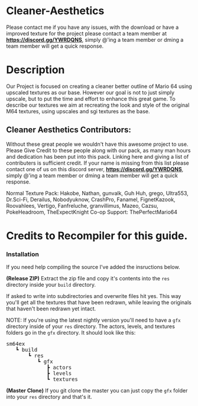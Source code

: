 # Cleaner-Aesthetics
Please contact me if you have any issues, with the download or have a improved texture for the project please contact a team member at **https://discord.gg/YWRDQNS**, simply @'ing a team member or dming a team member will get a quick response.

# Description
Our Project is focused on creating a cleaner better outline of Mario 64 using upscaled textures as our base. However our goal is not to just simply upscale, but to put the time and effort to enhance this great game. To describe our textures we aim at recreating the look and style of the original M64 textures, using upscales and sgi textures as the base.


## Cleaner Aesthetics  Contributors:
Without these great people we wouldn't have this awesome project to use. Please Give Credit to these people along with our pack, as many man hours and dedication has been put into this pack. Linking here and giving a list of contributers is sufficient credit. If your name is missing from this list please contact one of us on this discord server, **https://discord.gg/YWRDQNS**, simply @'ing a team member or dming a team member will get a quick response.

Normal Texture Pack: Hakobe, Nathan, gunvalk, Guh Huh, grego, Ultra553, Dr.Sci-Fi, Derailus, Nobodyuknow, CrashPro, Fanamel, FignetKazook, Roovahlees, Vertigo, Fanfreluche, granvillimus, Mazeo, Cazsu, PokeHeadroom, TheExpectKnight
Co-op Support: ThePerfectMario64


# Credits to Recompiler for this guide.
### Installation

If you need help compiling the source I've added the insructions below.

<b>(Release ZIP)</b>
Extract the zip file and copy it's contents into the `res` directory inside your `build` directory.

If asked to write into subdirectories and overwrite files hit yes. This way you'll get all the textures that have been redrawn, while leaving the originals that haven't been redrawn yet intact.

NOTE:
If you're using the latest nightly version you'll need to have a `gfx` directory inside of your `res` directory. The actors, levels, and textures folders go in the `gfx` directory. It should look like this:


<pre>sm64ex
   ┗ build
       ┗ res
          ┗ gfx
             ┣ actors
             ┣ levels
             ┗ textures</pre>

<b>(Master Clone)</b>
If you git clone the master you can just copy the `gfx` folder into your `res` directory and that's it.
